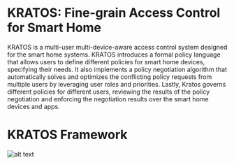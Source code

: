 # KRATOS: Fine-grain Access Control for Smart Home
KRATOS is a multi-user multi-device-aware access control system designed for the smart home systems. KRATOS introduces a formal policy language that allows users to define different policies for smart home devices, specifying their needs. It also implements a policy negotiation algorithm that automatically solves and optimizes the conflicting policy requests from multiple users by leveraging user roles and priorities. Lastly, Kratos governs different policies for different users, reviewing the results of the policy negotiation and enforcing the negotiation results over the smart home devices and apps.

# KRATOS Framework
![alt text](https://github.com/[username]/[reponame]/blob/[branch]/image.jpg?raw=true)

